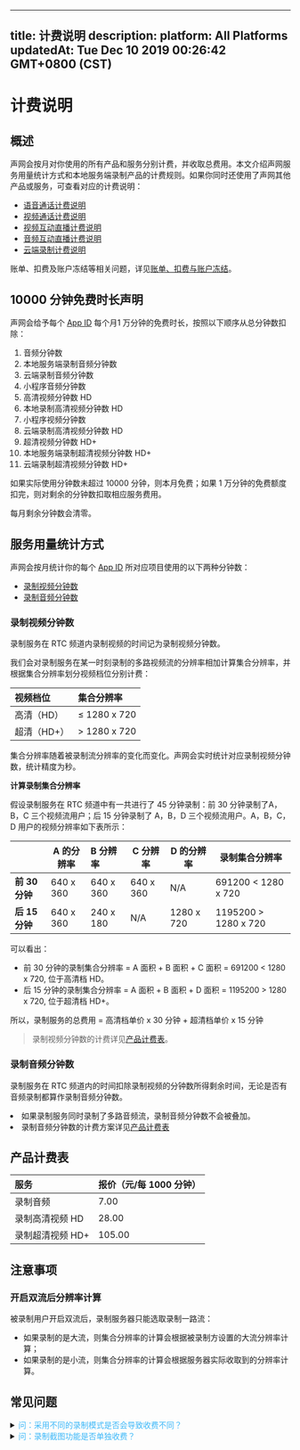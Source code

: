 
---
title: 计费说明
description: 
platform: All Platforms
updatedAt: Tue Dec 10 2019 00:26:42 GMT+0800 (CST)
---
# 计费说明
## 概述



声网会按月对你使用的所有产品和服务分别计费，并收取总费用。本文介绍声网服务用量统计方式和本地服务端录制产品的计费规则。如果你同时还使用了声网其他产品或服务，可查看对应的计费说明：



- [语音通话计费说明](https://docs.agora.io/cn/Voice/billing_audio?platform=All%20Platforms)
- [视频通话计费说明](https://docs.agora.io/cn/Video/billing_video?platform=All%20Platforms)
- [视频互动直播计费说明](https://docs.agora.io/cn/Interactive%20Broadcast/billing_video?platform=All%20Platforms)
- [音频互动直播计费说明](https://docs.agora.io/cn/Audio%20Broadcast/billing_audio?platform=All%20Platforms) 
- [云端录制计费说明](https://docs.agora.io/cn/cloud-recording/billing_cloud_recording?platform=All%20Platforms)



账单、扣费及账户冻结等相关问题，详见[账单、扣费与账户冻结](https://docs.agora.io/cn/faq/billing_account)。



## 10000 分钟免费时长声明

声网会给予每个 [App ID](https://console.agora.io/) 每个月1 万分钟的免费时长，按照以下顺序从总分钟数扣除：

1. 音频分钟数
2. 本地服务端录制音频分钟数
3. 云端录制音频分钟数
4. 小程序音频分钟数
5. 高清视频分钟数 HD
6. 本地录制高清视频分钟数 HD
7. 小程序视频分钟数
8. 云端录制高清视频分钟数 HD
9. 超清视频分钟数 HD+
10. 本地服务端录制超清视频分钟数 HD+
11. 云端录制超清视频分钟数 HD+

如果实际使用分钟数未超过 10000 分钟，则本月免费；如果 1 万分钟的免费额度扣完，则对剩余的分钟数扣取相应服务费用。

<div class="alert note">每月剩余分钟数会清零。</div>

## 服务用量统计方式





声网会按月统计你的每个 [App ID](https://console.agora.io/) 所对应项目使用的以下两种分钟数：
- [录制视频分钟数](#rvmin)
- [录制音频分钟数](#ramin)






### <a name="rvmin"></a>录制视频分钟数 

录制服务在 RTC 频道内录制视频的时间记为录制视频分钟数。

我们会对录制服务在某一时刻录制的多路视频流的分辨率相加计算集合分辨率，并根据集合分辨率划分视频档位分别计费：

| 视频档位    | 集合分辨率   |
| :---------- | :----------- |
| 高清（HD）  | ≤ 1280 x 720 |
| 超清（HD+） | > 1280 x 720 |

集合分辨率随着被录制流分辨率的变化而变化。声网会实时统计对应录制视频分钟数，统计精度为秒。





**计算录制集合分辨率**

假设录制服务在 RTC 频道中有一共进行了 45 分钟录制：前 30 分钟录制了A，B，C 三个视频流用户；后 15 分钟录制了 A，B，D 三个视频流用户。A，B，C，D 用户的视频分辨率如下表所示：

|                | A 的分辨率 | B 分辨率  | C 分辨率  | D 的分辨率 | 录制集合分辨率       |
| -------------- | ---------- | :-------- | --------- | ---------- | -------------------- |
| **前 30 分钟** | 640 x 360  | 640 x 360 | 640 x 360 | N/A        | 691200 < 1280 x 720  |
| **后 15 分钟** | 640 x 360  | 240 x 180 | N/A       | 1280 x 720 | 1195200 > 1280 x 720 |

可以看出：

- 前 30 分钟的录制集合分辨率 = A 面积 + B 面积 + C 面积 = 691200 < 1280 x 720, 位于高清档 HD。
- 后 15 分钟的录制集合分辨率 = A 面积 + B 面积 + D 面积 = 1195200 > 1280 x 720,  位于超清档 HD+。

所以，录制服务的总费用 = 高清档单价 x 30 分钟 + 超清档单价 x 15 分钟 

> 录制视频分钟数的计费详见[产品计费表](#billing)。



### <a name="ramin"></a>录制音频分钟数 

录制服务在 RTC 频道内的时间扣除录制视频的分钟数所得剩余时间，无论是否有音频录制都算作录制音频分钟数。
<div class="alert note"><li>如果录制服务同时录制了多路音频流，录制音频分钟数不会被叠加。</li><li>录制音频分钟数的计费方案详见<a href="#billing">产品计费表</a></li></div>



## 产品计费表








| 服务<a name="billing"></a>             | 报价（元/每 1000 分钟） |
| :--------------- | :---------------------- |
| 录制音频         | 7.00                    |
| 录制高清视频 HD  | 28.00                   |
| 录制超清视频 HD+ | 105.00                  |





## 注意事项




### 开启双流后分辨率计算 
被录制用户开启双流后，录制服务器只能选取录制一路流：

- 如果录制的是大流，则集合分辨率的计算会根据被录制方设置的大流分辨率计算；
- 如果录制的是小流，则集合分辨率的计算会根据服务器实际收取到的分辨率计算。



## 常见问题







<details>
	<summary><font color="#3ab7f8">问：采用不同的录制模式是否会导致收费不同？</font></summary>

录制的计费与录制模式无关。无论你采用单流录制模式还是合图录制模式，录制的计费仅与录制流数、录制时间以及录制集合分辨率相关。

</details>




<details>
	<summary><font color="#3ab7f8">问：录制截图功能是否单独收费？</font></summary>

录制截图功能不会单独收费。录制截图是录制功能的一种表现形式。录制服务必须加入录制频道并拉取相应的视频流才能实现截图输出，所以我们会按照录制指定用户的全时段视频来计费。

</details>

